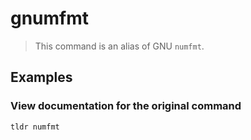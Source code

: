 # gnumfmt

> This command is an alias of GNU `numfmt`.

## Examples

### View documentation for the original command

```bash
tldr numfmt
```
